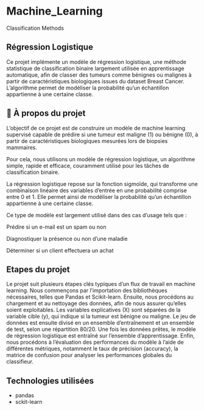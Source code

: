 # Machine_Learning
Classification Methods

## Régression Logistique

Ce projet implémente un modèle de régression logistique, une méthode statistique de classification binaire largement utilisée en apprentissage automatique, afin de classer des tumeurs comme bénignes ou malignes à partir de caractéristiques biologiques issues du dataset Breast Cancer. L’algorithme permet de modéliser la probabilité qu’un échantillon appartienne à une certaine classe.

## 📘 À propos du projet

L’objectif de ce projet est de construire un modèle de machine learning supervisé capable de prédire si une tumeur est maligne (1) ou bénigne (0), à partir de caractéristiques biologiques mesurées lors de biopsies mammaires.

Pour cela, nous utilisons un modèle de régression logistique, un algorithme simple, rapide et efficace, couramment utilisé pour les tâches de classification binaire.

La régression logistique repose sur la fonction sigmoïde, qui transforme une combinaison linéaire des variables d’entrée en une probabilité comprise entre 0 et 1. Elle permet ainsi de modéliser la probabilité qu’un échantillon appartienne à une certaine classe.

Ce type de modèle est largement utilisé dans des cas d’usage tels que :

Prédire si un e-mail est un spam ou non

Diagnostiquer la présence ou non d’une maladie

Déterminer si un client effectuera un achat


## Etapes du projet

Le projet suit plusieurs étapes clés typiques d’un flux de travail en machine learning. Nous commençons par l’importation des bibliothèques nécessaires, telles que Pandas et Scikit-learn. Ensuite, nous procédons au chargement et au nettoyage des données, afin de nous assurer qu’elles soient exploitables. Les variables explicatives (X) sont séparées de la variable cible (y), qui indique si la tumeur est bénigne ou maligne. Le jeu de données est ensuite divisé en un ensemble d’entraînement et un ensemble de test, selon une répartition 80/20. Une fois les données prêtes, le modèle de régression logistique est entraîné sur l’ensemble d’apprentissage. Enfin, nous procédons à l’évaluation des performances du modèle à l’aide de différentes métriques, notamment le taux de précision (accuracy), la matrice de confusion pour analyser les performances globales du classifieur.

## Technologies utilisées
- pandas
- sckit-learn

